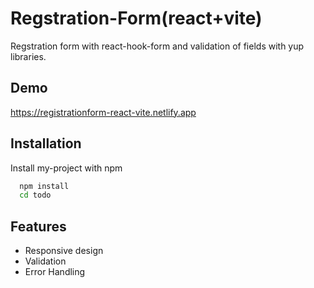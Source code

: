 
# Regstration-Form(react+vite)

Regstration form with react-hook-form and validation of fields with yup libraries.




## Demo

https://registrationform-react-vite.netlify.app


## Installation

Install my-project with npm

```bash
  npm install 
  cd todo
```
    
## Features


- Responsive design
- Validation 
- Error Handling

